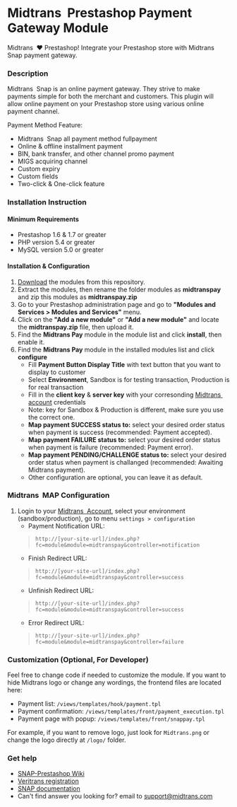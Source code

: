 
Midtrans&nbsp; Prestashop Payment Gateway Module
=====================================


Midtrans&nbsp; :heart: Prestashop!
Integrate your Prestashop store with Midtrans&nbsp; Snap payment gateway.

### Description

Midtrans&nbsp; Snap is an online payment gateway. They strive to make payments simple for both the merchant and customers. This plugin will allow online payment on your Prestashop store using various online payment channel.

Payment Method Feature:
- Midtrans&nbsp; Snap all payment method fullpayment
- Online & offline installment payment
- BIN, bank transfer, and other channel promo payment
- MIGS acquiring channel
- Custom expiry
- Custom fields
- Two-click & One-click feature

### Installation Instruction

#### Minimum Requirements

* Prestashop 1.6 & 1.7 or greater
* PHP version 5.4 or greater
* MySQL version 5.0 or greater

#### Installation & Configuration
1. [Download](../../archive/master.zip) the modules from this repository.
2. Extract the modules, then rename the folder modules as **midtranspay** and zip this modules as **midtranspay.zip**
3. Go to your Prestashop administration page and go to **"Modules and Services > Modules and Services"** menu.
4. Click on the **"Add a new module"** or **"Add a new module"** and locate the **midtranspay.zip** file, then upload it.
5. Find the **Midtrans Pay** module in the module list and click **install**, then enable it.
6. Find the **Midtrans Pay** module in the installed modules list and click **configure**
   * Fill **Payment Button Display Title** with text button that you want to display to customer
   * Select **Environment**, Sandbox is for testing transaction, Production is for real transaction
   * Fill in the **client key** & **server key** with your corresonding [Midtrans&nbsp;  account](https://dashboard.midtrans.com/) credentials
   * Note: key for Sandbox & Production is different, make sure you use the correct one.
   * **Map payment SUCCESS status to:** select your desired order status when payment is success (recommended: Payment accepted).
   * **Map payment FAILURE status to:** select your desired order status when payment is failure (recommended: Payment error).
   * **Map payment PENDING/CHALLENGE status to:** select your desired order status when payment is challanged (recommended: Awaiting Midtrans payment).
   * Other configuration are optional, you can leave it as default.


### Midtrans&nbsp;  MAP Configuration
1. Login to your [Midtrans&nbsp;  Account](https://dashboard.midtrans.com), select your environment (sandbox/production), go to menu `settings > configuration`
   * Payment Notification URL: 
    >`http://[your-site-url]/index.php?fc=module&module=midtranspay&controller=notification`
   * Finish Redirect URL: 
    >`http://[your-site-url]/index.php?fc=module&module=midtranspay&controller=success`
   * Unfinish Redirect URL: 
    >`http://[your-site-url]/index.php?fc=module&module=midtranspay&controller=success`
   * Error Redirect URL: 
    >`http://[your-site-url]/index.php?fc=module&module=midtranspay&controller=failure`

### Customization (Optional, For Developer)
Feel free to change code if needed to customize the module.
If you want to hide Midtrans logo or change any wordings, the frontend files are located here:
* Payment list: `/views/templates/hook/payment.tpl`
* Payment confirmation: `/views/templates/front/payment_execution.tpl`
* Payment page with popup: `/views/templates/front/snappay.tpl`

For example, if you want to remove logo, just look for `Midtrans.png` or change the logo directly at `/logo/` folder.

### Get help

* [SNAP-Prestashop Wiki](https://github.com/veritrans/SNAP-Prestashop/wiki)
* [Veritrans registration](https://dashboard.midtrans.com/register)
* [SNAP documentation](http://snap-docs.midtrans.com)
* Can't find answer you looking for? email to [support@midtrans.com](mailto:support@midtrans.com)
